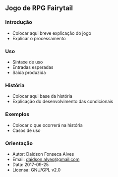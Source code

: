 ## Jogo de RPG Fairytail

### Introdução

* Colocar aqui breve explicação do jogo
* Explicar o processamento

### Uso

* Sintaxe de uso
* Entradas esperadas
* Saída produzida

### História

* Colocar aqui base da história
* Explicação do desenvolvimento das condicionais

### Exemplos 

* Colocar o que ocorrerá na história
* Casos de uso

### Orientação

* Autor: Daidson Fonseca Alves
* Email: daidson.alves@gmail.com
* Data: 2017-09-25
* Licensa: GNU/GPL v2.0

